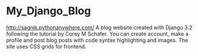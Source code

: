 # My_Django_Blog
http://sagnik.pythonanywhere.com/
A blog website created with Django 3.2 following the tutorial by Corey M Schafer.
You can create account, make a profile and post blog posts with code syntax highlighting and images.
The site uses CSS grids for frontend.

